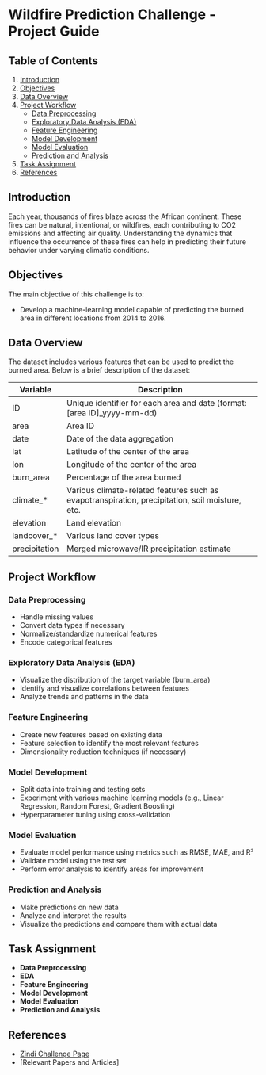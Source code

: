 # Wildfire Prediction Challenge - Project Guide

## Table of Contents
1. [Introduction](#introduction)
2. [Objectives](#objectives)
3. [Data Overview](#data-overview)
4. [Project Workflow](#project-workflow)
    - [Data Preprocessing](#data-preprocessing)
    - [Exploratory Data Analysis (EDA)](#exploratory-data-analysis-eda)
    - [Feature Engineering](#feature-engineering)
    - [Model Development](#model-development)
    - [Model Evaluation](#model-evaluation)
    - [Prediction and Analysis](#prediction-and-analysis)
5. [Task Assignment](#task-assignment)
6. [References](#references)

## Introduction
Each year, thousands of fires blaze across the African continent. These fires can be natural, intentional, or wildfires, each contributing to CO2 emissions and affecting air quality. Understanding the dynamics that influence the occurrence of these fires can help in predicting their future behavior under varying climatic conditions.

## Objectives
The main objective of this challenge is to:
- Develop a machine-learning model capable of predicting the burned area in different locations from 2014 to 2016.

## Data Overview
The dataset includes various features that can be used to predict the burned area. Below is a brief description of the dataset:

| Variable         | Description                                                                                     |
|------------------|-------------------------------------------------------------------------------------------------|
| ID               | Unique identifier for each area and date (format: [area ID]_yyyy-mm-dd)                         |
| area             | Area ID                                                                                         |
| date             | Date of the data aggregation                                                                    |
| lat              | Latitude of the center of the area                                                              |
| lon              | Longitude of the center of the area                                                             |
| burn_area        | Percentage of the area burned                                                                   |
| climate_*        | Various climate-related features such as evapotranspiration, precipitation, soil moisture, etc. |
| elevation        | Land elevation                                                                                  |
| landcover_*      | Various land cover types                                                                        |
| precipitation    | Merged microwave/IR precipitation estimate                                                      |

## Project Workflow

### Data Preprocessing
- Handle missing values
- Convert data types if necessary
- Normalize/standardize numerical features
- Encode categorical features

### Exploratory Data Analysis (EDA)
- Visualize the distribution of the target variable (burn_area)
- Identify and visualize correlations between features
- Analyze trends and patterns in the data

### Feature Engineering
- Create new features based on existing data
- Feature selection to identify the most relevant features
- Dimensionality reduction techniques (if necessary)

### Model Development
- Split data into training and testing sets
- Experiment with various machine learning models (e.g., Linear Regression, Random Forest, Gradient Boosting)
- Hyperparameter tuning using cross-validation

### Model Evaluation
- Evaluate model performance using metrics such as RMSE, MAE, and R²
- Validate model using the test set
- Perform error analysis to identify areas for improvement

### Prediction and Analysis
- Make predictions on new data
- Analyze and interpret the results
- Visualize the predictions and compare them with actual data

## Task Assignment
- **Data Preprocessing** 
- **EDA**
- **Feature Engineering**
- **Model Development**
- **Model Evaluation**
- **Prediction and Analysis**

## References
- [Zindi Challenge Page](https://zindi.africa/competitions/predict-fire-extent)
- [Relevant Papers and Articles]
